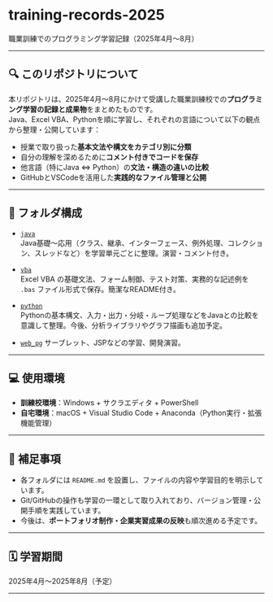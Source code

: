 # training-records-2025

職業訓練でのプログラミング学習記録（2025年4月〜8月）

---

## 🔍 このリポジトリについて

本リポジトリは、2025年4月〜8月にかけて受講した職業訓練校での**プログラミング学習の記録と成果物**をまとめたものです。  
Java、Excel VBA、Pythonを順に学習し、それぞれの言語について以下の観点から整理・公開しています：

- 授業で取り扱った**基本文法や構文をカテゴリ別に分類**
- 自分の理解を深めるために**コメント付きでコードを保存**
- 他言語（特にJava ⇔ Python）の**文法・構造の違いの比較**
- GitHubとVSCodeを活用した**実践的なファイル管理と公開**

---

## 📁 フォルダ構成

- [`java`](./java/)  
  Java基礎〜応用（クラス、継承、インターフェース、例外処理、コレクション、スレッドなど）を学習単元ごとに整理。演習・コメント付き。

- [`vba`](./vba/)  
  Excel VBA の基礎文法、フォーム制御、テスト対策、実務的な記述例を `.bas` ファイル形式で保存。簡潔なREADME付き。

- [`python`](./python/)  
  Pythonの基本構文、入力・出力・分岐・ループ処理などをJavaとの比較を意識して整理。今後、分析ライブラリやグラフ描画も追加予定。

- [`web_pg`](./web_pg/)
  サーブレット、JSPなどの学習、開発演習。
  
---

## 💻 使用環境

- **訓練校環境**：Windows + サクラエディタ + PowerShell  
- **自宅環境**：macOS + Visual Studio Code + Anaconda（Python実行・拡張機能管理）

---

## 📌 補足事項

- 各フォルダには `README.md` を設置し、ファイルの内容や学習目的を明示しています。
- Git/GitHubの操作も学習の一環として取り入れており、バージョン管理・公開手順を実践しています。
- 今後は、**ポートフォリオ制作・企業実習成果の反映**も順次進める予定です。

---

## 🗓️ 学習期間

2025年4月〜2025年8月（予定）

---
